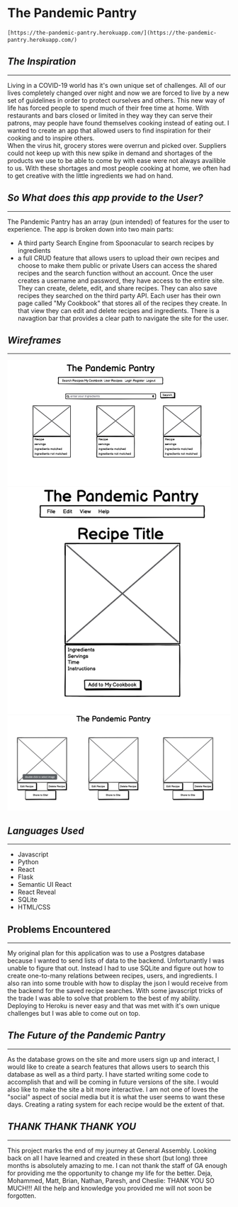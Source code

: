 # The Pandemic Pantry
    [https://the-pandemic-pantry.herokuapp.com/](https://the-pandemic-pantry.herokuapp.com/)
## *The Inspiration*
------------------------
Living in a COVID-19 world has it's own unique set of challenges.  All of our lives completely changed over night and now we are forced to live by a new set of guidelines in order to protect ourselves and others.  This new way of life has forced people to spend much of their free time at home.  With restaurants and bars closed or limited in they way they can serve their patrons, may people have found themselves cooking instead of eating out.  I wanted to create an app that allowed users to find inspiration for their cooking and to inspire others.  
When the virus hit, grocery stores were overrun and picked over.  Suppliers could not keep up with this new spike in demand and shortages of the products we use to be able to come by with ease were not always availible to us.  With these shortages and most people cooking at home, we often had to get creative with the little ingredients we had on hand.

## *So What does this app provide to the User?*
------------------------------------------------
The Pandemic Pantry has an array (pun intended) of features for the user to experience.  The app is broken down into two main parts:
* A third party Search Engine from Spoonacular to search recipes by ingredients
* a full CRUD feature that allows users to upload their own recipes and choose to make them public or private
Users can access the shared recipes and the search function without an account.  Once the user creates a username and password, they have access to the entire site.  They can create, delete, edit, and share recipes.  They can also save recipes they searched on the third party API.  Each user has their own page called "My Cookbook" that stores all of the recipes they create.  In that view they can edit and delete recipes and ingredients.  There is a navagtion bar that provides a clear path to navigate the site for the user.

## *Wireframes*
-----------------
![Wireframe](/wireframes/wireframe1.png)
![Wireframe](/wireframes/wireframe2.png)
![Wireframe](/wireframes/wireframe3.png)

## *Languages Used*
--------------------
* Javascript
* Python
* React
* Flask
* Semantic UI React
* React Reveal
* SQLite
* HTML/CSS

## Problems Encountered
------------------------
My original plan for this application was to use a Postgres database because I wanted to send lists of data to the backend.  Unfortunantly I was unable to figure that out.  Instead I had to use SQLite and figure out how to create one-to-many relations between recipes, users, and ingredients.  I also ran into some trouble with how to display the json I would receive from the backend for the saved recipe searches.  With some javascript tricks of the trade I was able to solve that problem to the best of my ability.  Deploying to Heroku is never easy and that was met with it's own unique challenges but I was able to come out on top.

## *The Future of the Pandemic Pantry*
------------------------------------
As the database grows on the site and more users sign up and interact, I would like to create a search features that allows users to search this database as well as a third party.  I have started writing some code to accomplish that and will be coming in future versions of the site.  I would also like to make the site a bit more interactive.  I am not one of loves the "social" aspect of social media but it is what the user seems to want these days.  Creating a rating system for each recipe would be the extent of that.

## *THANK THANK THANK YOU*
---------------------------
This project marks the end of my journey at General Assembly.  Looking back on all I have learned and created in these short (but long) three months is absolutely amazing to me.  I can not thank the staff of GA enough for providing me the opportunity to change my life for the better.  Deja, Mohammed, Matt, Brian, Nathan, Paresh, and Cheslie: THANK YOU SO MUCH!!!  All the help and knowledge you provided me will not soon be forgotten. 
